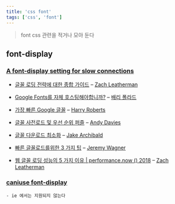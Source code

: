 ```yaml
---
title: 'css font'
tags: ['css', 'font']
---
```


> font css 관련을 적거나 모아 둔다

## font-display

### [A font-display setting for slow connections](https://calendar.perfplanet.com/2020/a-font-display-setting-for-slow-connections/)

-   [글꼴 로딩 전략에 대한 종합 가이드](https://www.zachleat.com/web/comprehensive-webfonts/) – [Zach Leatherman](https://twitter.com/zachleat)

-   [Google Fonts를 자체 호스팅해야합니까?](https://www.tunetheweb.com/blog/should-you-self-host-google-fonts/) – [배리 폴라드](https://twitter.com/tunetheweb)

-   [가장 빠른 Google 글꼴](https://csswizardry.com/2020/05/the-fastest-google-fonts/) – [Harry Roberts](https://twitter.com/csswizardry)

-   [글꼴 사전로드 및 우선 순위 퍼즐](https://andydavies.me/blog/2019/02/12/preloading-fonts-and-the-puzzle-of-priorities/) – [Andy Davies](https://twitter.com/andydavies)

-   [글꼴 다운로드 최소화](https://jakearchibald.com/2014/minimising-font-downloads/) – [Jake Archibald](https://twitter.com/jaffathecake)

-   [빠른 글꼴로드를위한 3 가지 팁](https://calendar.perfplanet.com/2017/3-tips-for-faster-font-loading/) – [Jeremy Wagner](https://twitter.com/malchata)

-   [웹 글꼴 로딩 성능의 5 가지 이유 | performance.now () 2018](https://www.youtube.com/watch?v=FbguhX3n3Uc) – [Zach Leatherman](https://twitter.com/zachleat)

### [caniuse font-display](https://caniuse.com/?search=font-display)

    - ie 에서는 지원되지 않는다
